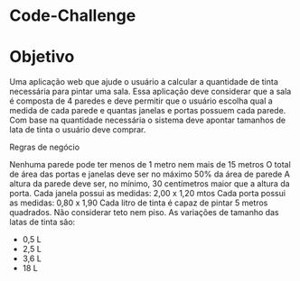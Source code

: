 # Code-Challenge

# Objetivo

Uma aplicação web que ajude o usuário a calcular a quantidade de tinta necessária para pintar uma sala.
Essa aplicação deve considerar que a sala é composta de 4 paredes e deve permitir que o usuário escolha qual a medida de cada parede e quantas janelas e portas possuem cada parede.
Com base na quantidade necessária o sistema deve apontar tamanhos de lata de tinta o usuário deve comprar.

Regras de negócio

Nenhuma parede pode ter menos de 1 metro nem mais de 15 metros
O total de área das portas e janelas deve ser no máximo 50% da área de parede
A altura da parede deve ser, no mínimo, 30 centímetros maior que a altura da porta.
Cada janela possui as medidas: 2,00 x 1,20 mtos
Cada porta possui as medidas: 0,80 x 1,90
Cada litro de tinta é capaz de pintar 5 metros quadrados.
Não considerar teto nem piso.
As variações de tamanho das latas de tinta são:

- 0,5 L
- 2,5 L
- 3,6 L
- 18 L
